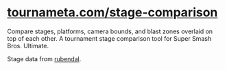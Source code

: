 # [tournameta.com/stage-comparison](https://tournameta.com/stage-comparison)

Compare stages, platforms, camera bounds, and blast zones overlaid on top of each other. A tournament stage comparison tool for Super Smash Bros. Ultimate.

Stage data from [rubendal](https://github.com/rubendal/ssbu/tree/master/public/data/patch/13.0.1/stage).